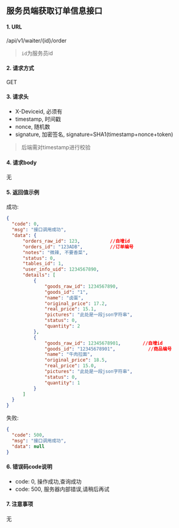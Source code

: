 ## 服务员端获取订单信息接口

#### 1. URL

/api/v1/waiter/{id}/order

> `id`为服务员id

#### 2. 请求方式

GET

#### 3. 请求头

- X-Deviceid, 必须有
- timestamp, 时间戳
- nonce, 随机数
- signature, 加密签名, signature=SHA1(timestamp+nonce+token)

> 后端需对timestamp进行校验

#### 4. 请求body

无

#### 5. 返回值示例

成功:
```json
{
  "code": 0,
  "msg": "接口调用成功",
  "data": {
      "orders_raw_id": 123,           //自增id
      "orders_id": "123ADB",          //订单编号
      "notes": "微辣, 不要香菜",
      "status": 0,
      "tables_id": 1,
      "user_info_uid": 1234567890,
      "details": [
          {
              "goods_raw_id": 1234567890,
              "goods_id": "1",
              "name": "卤蛋",
              "original_price": 17.2,
              "real_price": 15.1,
              "pictures": "此处是一段json字符串",
              "status": 0,
              "quantity": 2
          },
          {
              "goods_raw_id": 12345678901,        //自增id
              "goods_id": "12345678901",            //商品编号
              "name": "牛肉拉面",
              "original_price": 18.5,
              "real_price": 15.0,
              "pictures": "此处是一段json字符串",
              "status": 0,
              "quantity": 1
          }
      ]
  }
}
```

失败:
```json
{
  "code": 500,
  "msg": "接口调用成功",
  "data": null
}
```

#### 6. 错误码code说明

- code: 0, 操作成功,查询成功
- code: 500, 服务器内部错误,请稍后再试

#### 7. 注意事项

无